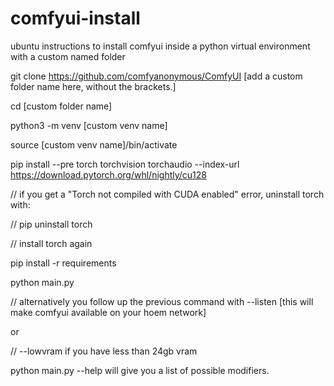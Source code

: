 # comfyui-install

ubuntu instructions to install comfyui inside a python virtual environment with a custom named folder


git clone https://github.com/comfyanonymous/ComfyUI [add a custom folder name here, without the brackets.]

cd [custom folder name]

python3 -m venv [custom venv name]

source [custom venv name]/bin/activate

pip install --pre torch torchvision torchaudio --index-url https://download.pytorch.org/whl/nightly/cu128

// if you get a "Torch not compiled with CUDA enabled" error, uninstall torch with:

// pip uninstall torch

// install torch again

pip install -r requirements

python main.py

// alternatively you follow up the previous command with --listen [this will make comfyui available on your hoem network]

or

// --lowvram if you have less than 24gb vram

python main.py --help will give you a list of possible modifiers.
